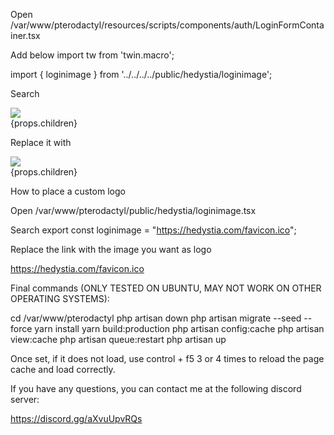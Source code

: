 Open /var/www/pterodactyl/resources/scripts/components/auth/LoginFormContainer.tsx

Add below import tw from 'twin.macro';

import { loginimage } from '../../../../public/hedystia/loginimage';

Search

<Form {...props} ref={ref}>
            <div css={tw`md:flex w-full bg-white shadow-lg rounded-lg p-6 md:pl-0 mx-1`}>
                <div css={tw`flex-none select-none mb-6 md:mb-0 self-center`}>
                    <img src={'/assets/svgs/pterodactyl.svg'} css={tw`block w-48 md:w-64 mx-auto`}/>
                </div>
                <div css={tw`flex-1`}>
                    {props.children}
                </div>
            </div>
        </Form>

Replace it with

<Form {...props} ref={ref}>
            <div css={tw`md:flex w-full bg-white shadow-lg rounded-lg p-6 md:pl-0 mx-1`}>
                <div css={tw`flex-none select-none mb-6 md:mb-0 self-center`}>
                    <img src={loginimage} css={tw`block w-48 md:w-64 mx-auto`}/>
                </div>
                <div css={tw`flex-1`}>
                    {props.children}
                </div>
            </div>
        </Form>

How to place a custom logo

Open /var/www/pterodactyl/public/hedystia/loginimage.tsx

Search
export const loginimage = "https://hedystia.com/favicon.ico";

Replace the link with the image you want as logo

https://hedystia.com/favicon.ico

Final commands (ONLY TESTED ON UBUNTU, MAY NOT WORK ON OTHER OPERATING SYSTEMS):

cd /var/www/pterodactyl
php artisan down
php artisan migrate --seed --force
yarn install
yarn build:production
php artisan config:cache
php artisan view:cache
php artisan queue:restart
php artisan up

Once set, if it does not load, use control + f5 3 or 4 times to reload the page cache and load correctly.

If you have any questions, you can contact me at the following discord server:

https://discord.gg/aXvuUpvRQs
